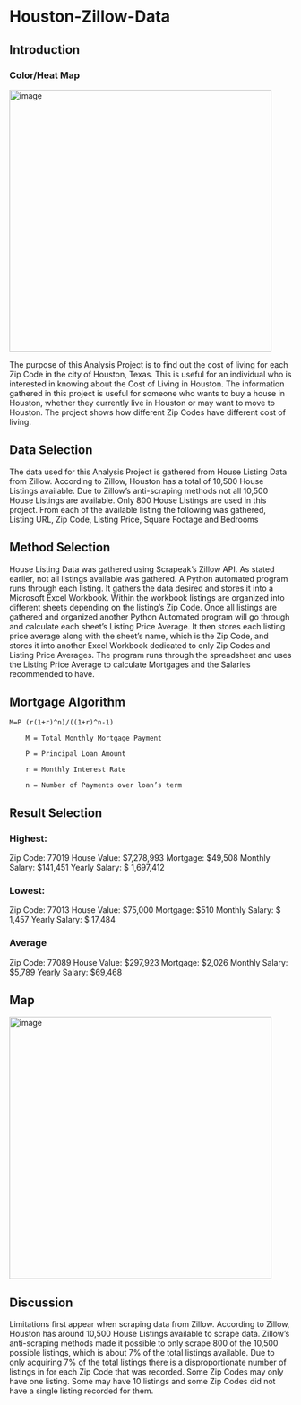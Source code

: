 # Houston-Zillow-Data

## Introduction

### Color/Heat Map
<img width="468" alt="image" src="https://github.com/user-attachments/assets/5e606d76-2706-43c3-b8f3-d71f5010b7d4">

The purpose of this Analysis Project is to find out the cost of living for each Zip Code in the city of Houston, Texas. This is useful for an individual who is interested in knowing 
about the Cost of Living in Houston. The information gathered in this project is useful for someone who wants to buy a house in Houston, whether they currently live in Houston or 
may want to move to Houston. The project shows how different Zip Codes have different cost of living.
## Data Selection
The data used for this Analysis Project is gathered from House Listing Data from Zillow. According to Zillow, Houston has a total of 10,500 House Listings available. Due to Zillow’s 
anti-scraping methods not all 10,500 House Listings are available. Only 800 House Listings are used in this project. From each of the available listing the following was gathered, 
Listing URL, Zip Code, Listing Price, Square Footage and Bedrooms
## Method Selection
House Listing Data was gathered using Scrapeak’s Zillow API. As stated earlier, not all listings available was gathered. A Python automated program runs through each listing. It 
gathers the data desired and stores it into a Microsoft Excel Workbook. Within the workbook listings are organized into different sheets depending on the listing’s Zip Code. Once 
all listings are gathered and organized another Python Automated program will go through and calculate each sheet’s Listing Price Average. It then stores each listing price average 
along with the sheet’s name, which is the Zip Code, and stores it into another Excel Workbook dedicated to only Zip Codes and Listing Price Averages. The program runs through the 
spreadsheet and uses the Listing Price Average to calculate Mortgages and the Salaries recommended to have.


## Mortgage Algorithm

    M=P (r(1+r)^n)/((1+r)^n-1)

		M = Total Monthly Mortgage Payment
		
		P = Principal Loan Amount

		r = Monthly Interest Rate

		n = Number of Payments over loan’s term

## Result Selection

### Highest:
Zip Code: 77019
House Value: $7,278,993
Mortgage: $49,508
Monthly Salary: $141,451
Yearly Salary: $ 1,697,412

### Lowest:
Zip Code: 77013
House Value: $75,000
Mortgage: $510
Monthly Salary: $ 1,457
Yearly Salary: $ 17,484

### Average
Zip Code: 77089
House Value: $297,923
Mortgage: $2,026
Monthly Salary: $5,789
Yearly Salary: $69,468

## Map

<img width="468" alt="image" src="https://github.com/user-attachments/assets/5e606d76-2706-43c3-b8f3-d71f5010b7d4">

## Discussion
Limitations first appear when scraping data from Zillow. According to Zillow, Houston has around 10,500 House Listings available to scrape data. Zillow’s anti-scraping methods made
it possible to only scrape 800 of the 10,500 possible listings, which is about 7% of the total listings available. Due to only acquiring 7% of the total listings there is a 
disproportionate number of listings in for each Zip Code that was recorded. Some Zip Codes may only have one listing. Some may have 10 listings and some Zip Codes did not have a 
single listing recorded for them.





